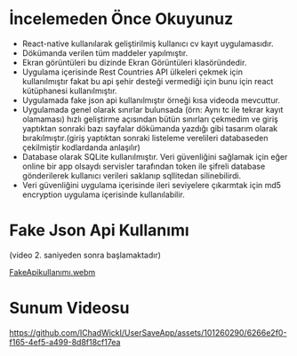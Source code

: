 # İncelemeden Önce Okuyunuz
- React-native kullanılarak geliştirilmiş kullanıcı cv kayıt uygulamasıdır.
- Dökümanda verilen tüm maddeler yapılmıştır.
- Ekran görüntüleri bu dizinde Ekran Görüntüleri klasöründedir.
- Uygulama içerisinde Rest Countries API ülkeleri çekmek için kullanılmıştır fakat bu api şehir desteği vermediği için bunu için react kütüphanesi kullanılmıştır.
- Uygulamada fake json api kullanılmıştır örneği kısa videoda mevcuttur.
- Uygulamada genel olarak sınırlar bulunsada (örn: Aynı tc ile tekrar kayıt olamaması) hızlı geliştirme açısından bütün sınırları çekmedim ve giriş yaptıktan sonraki bazı sayfalar dökümanda yazdığı gibi tasarım olarak bırakılmıştır.(giriş yaptıktan sonraki listeleme verelileri databaseden çekilmiştir kodlardanda anlaşılır)
- Database olarak SQLite kullanılmıştır. Veri güvenliğini sağlamak için eğer online bir app olsaydı servisler tarafından token ile şifreli database gönderilerek kullanıcı verileri saklanıp sqllitedan silinebilirdi.
- Veri güvenliğini uygulama içerisinde ileri seviyelere çıkarmtak için md5 encryption uygulama içerisinde kullanılabilir.

 # Fake Json Api Kullanımı
 (video 2. saniyeden sonra başlamaktadır)
 
[FakeApikullanımı.webm](https://github.com/IChadWickI/UserSaveApp/assets/101260290/800edaa8-1490-4413-ac07-b8b51c6a550a)

 # Sunum Videosu

 

https://github.com/IChadWickI/UserSaveApp/assets/101260290/6266e2f0-f165-4ef5-a499-8d8f18cf17ea



 




 
